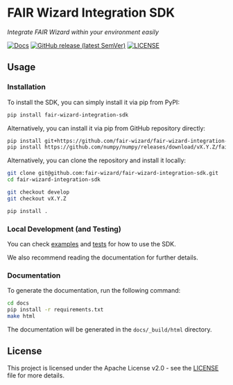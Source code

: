 # FAIR Wizard Integration SDK

*Integrate FAIR Wizard within your environment easily*

[![Docs](https://img.shields.io/badge/docs-Documentation-informational)](https://integration-sdk.fair-wizard.com)
[![GitHub release (latest SemVer)](https://img.shields.io/github/v/release/fair-wizard/fair-wizard-integration-sdk)](https://github.com/fair-wizard/fair-wizard-integration-sdk/releases)
[![LICENSE](https://img.shields.io/github/license/fair-wizard/fair-wizard-integration-sdk)](LICENSE)

## Usage

### Installation

To install the SDK, you can simply install it via pip from PyPI:

```bash
pip install fair-wizard-integration-sdk
```

Alternatively, you can install it via pip from GitHub repository directly:

```bash
pip install git+https://github.com/fair-wizard/fair-wizard-integration-sdk.git#egg=fair-wizard-integration-sdk
pip install https://github.com/numpy/numpy/releases/download/vX.Y.Z/fair_wizard_integration_sdk-X.Y.Z.tar.gz
```

Alternatively, you can clone the repository and install it locally:

```bash
git clone git@github.com:fair-wizard/fair-wizard-integration-sdk.git
cd fair-wizard-integration-sdk

git checkout develop
git checkout vX.Y.Z

pip install .
```

### Local Development (and Testing)

You can check [examples](./examples) and [tests](./tests) for how to use the SDK.

We also recommend reading the documentation for further details.

### Documentation

To generate the documentation, run the following command:

```bash
cd docs
pip install -r requirements.txt
make html
```

The documentation will be generated in the `docs/_build/html` directory.

## License

This project is licensed under the Apache License v2.0 - see the
[LICENSE](LICENSE) file for more details.
